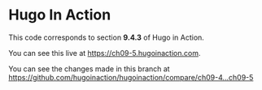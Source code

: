 Hugo In Action
===============

This code corresponds to section **9.4.3** of Hugo in Action.

You can see this live at https://ch09-5.hugoinaction.com.

You can see the changes made in this branch at https://github.com/hugoinaction/hugoinaction/compare/ch09-4...ch09-5

